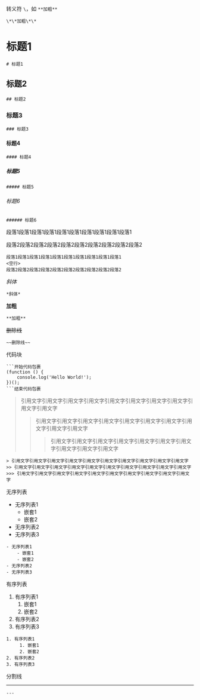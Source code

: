 转义符 `\`，如 `**加粗**`
```
\*\*加粗\*\*
````

# 标题1
```
# 标题1
```

## 标题2
```
## 标题2
```

### 标题3
```
### 标题3
```

#### 标题4
```
#### 标题4
```

##### 标题5
```
##### 标题5
```

###### 标题6
```
###### 标题6
```

段落1段落1段落1段落1段落1段落1段落1段落1段落1段落1

段落2段落2段落2段落2段落2段落2段落2段落2段落2段落2
```
段落1段落1段落1段落1段落1段落1段落1段落1段落1段落1
<空行>
段落2段落2段落2段落2段落2段落2段落2段落2段落2段落2
```

*斜体*
```
*斜体*
```

**加粗**
```
**加粗**
```

~~删除线~~
```
~~删除线~~
```

代码块
```
```开始代码包裹
(function () {
    console.log('Hello World!');
})();
```结束代码包裹
```

> 引用文字引用文字引用文字引用文字引用文字引用文字引用文字引用文字引用文字引用文字
>> 引用文字引用文字引用文字引用文字引用文字引用文字引用文字引用文字引用文字引用文字
>>> 引用文字引用文字引用文字引用文字引用文字引用文字引用文字引用文字引用文字引用文字

```
> 引用文字引用文字引用文字引用文字引用文字引用文字引用文字引用文字引用文字引用文字
>> 引用文字引用文字引用文字引用文字引用文字引用文字引用文字引用文字引用文字引用文字
>>> 引用文字引用文字引用文字引用文字引用文字引用文字引用文字引用文字引用文字引用文字
```

无序列表

- 无序列表1
    - 嵌套1
    - 嵌套2
- 无序列表2
- 无序列表3
```
- 无序列表1
    - 嵌套1
    - 嵌套2
- 无序列表2
- 无序列表3
```

有序列表

1. 有序列表1
     1. 嵌套1
     2. 嵌套2
2. 有序列表2
3. 有序列表3
```
1. 有序列表1
     1. 嵌套1
     2. 嵌套2
2. 有序列表2
3. 有序列表3
```

分割线

---
```
---
```
